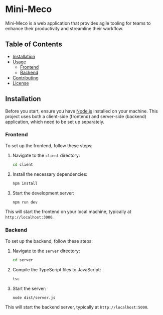 # Mini-Meco

Mini-Meco is a web application that provides agile tooling for teams to enhance their productivity and streamline their workflow. 

## Table of Contents
- [Installation](#installation)
- [Usage](#usage)
  - [Frontend](#frontend)
  - [Backend](#backend)
- [Contributing](#contributing)
- [License](#license)

## Installation

Before you start, ensure you have [Node.js](https://nodejs.org/) installed on your machine. This project uses both a client-side (frontend) and server-side (backend) application, which need to be set up separately.

### Frontend

To set up the frontend, follow these steps:

1. Navigate to the `client` directory:
    ```bash
    cd client
    ```

2. Install the necessary dependencies:
    ```bash
    npm install
    ```

3. Start the development server:
    ```bash
    npm run dev
    ```

This will start the frontend on your local machine, typically at `http://localhost:3000`.

### Backend

To set up the backend, follow these steps:

1. Navigate to the `server` directory:
    ```bash
    cd server
    ```

2. Compile the TypeScript files to JavaScript:
    ```bash
    tsc
    ```

3. Start the server:
    ```bash
    node dist/server.js
    ```

This will start the backend server, typically at `http://localhost:5000`.


